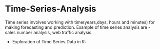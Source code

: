 # Time-Series-Analysis  
  
  Time series involves working with time(years,days, hours and minutes) for making forecasting and prediction.
  Example of time series analysis are - sales number analysis, web traffic analysis.  
  
   * Exploration of Time Series Data in R:  
   
   
    
   
   
  

